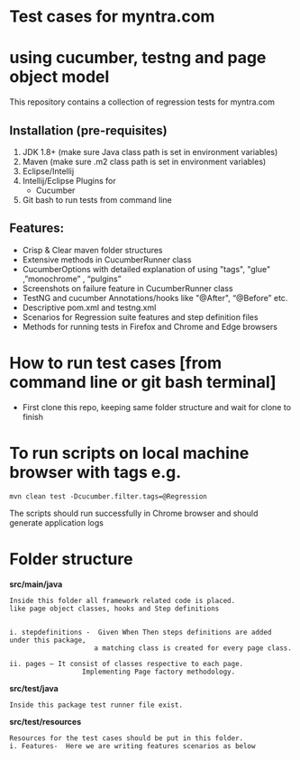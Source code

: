 # Test cases for myntra.com
# using cucumber, testng and page object model

This repository contains a collection of 
regression tests for myntra.com

## Installation (pre-requisites)

1. JDK 1.8+ (make sure Java class path is set in environment variables)
2. Maven (make sure .m2 class path is set in environment variables)
3. Eclipse/Intellij
4. Intellij/Eclipse Plugins for
    - Cucumber
5. Git bash to run tests from command line

## Features:

- Crisp & Clear maven folder structures
- Extensive methods in CucumberRunner class
- CucumberOptions with detailed explanation of using "tags", "glue" ,”monochrome” , “pulgins”
- Screenshots on failure feature in CucumberRunner class
- TestNG and cucumber Annotations/hooks like "@After", “@Before” etc.
- Descriptive pom.xml and testng.xml
- Scenarios for Regression suite features and step definition files
- Methods for running tests in Firefox and Chrome and Edge browsers


# How to run test cases [from command line or git bash terminal]

- First clone this repo, keeping same folder structure and wait for clone to finish

# To run scripts on local machine browser with tags e.g.
    mvn clean test -Dcucumber.filter.tags=@Regression
The scripts should run successfully in Chrome browser and should generate application logs

# Folder structure
**src/main/java**

    Inside this folder all framework related code is placed.
    like page object classes, hooks and Step definitions


    i. stepdefinitions -  Given When Then steps definitions are added under this package, 
                         a matching class is created for every page class.
    
    ii. pages – It consist of classes respective to each page. 
                      Implementing Page factory methodology.

**src/test/java**

    Inside this package test runner file exist. 
    
**src/test/resources**

    Resources for the test cases should be put in this folder.
    i. Features-  Here we are writing features scenarios as below
     